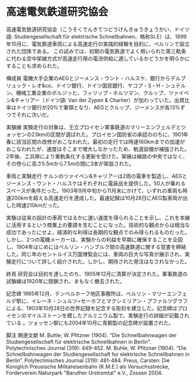 # 高速電気鉄道研究協会

高速電気鉄道研究協会（こうそくでんきてつどうけんきゅうきょうかい、ドイツ語: Studiengesellschaft für elektrische Schnellbahnen、略称St.E）は、1899年10月に、電気鉄道車両による高速走行の実践的経験を目的に、ベルリンで設立された団体である。
この試みでは、初期の電気鉄道でよく用いられた第三軌条に代わる空中架線方式が高速走行用の電流供給に適しているかどうかを明らかにすることも求められた。

構成員
電機大手企業のAEGとジーメンス・ウント・ハルスケ、銀行からデルブリュック・レオ&co、ドイツ銀行、ドイツ国民銀行、ヤコブ・S・H・シュテルン、機械工業企業のボルジッヒ、フィリップ・ホルツマン、クルップ、ツァイペン&チャリアー（ドイツ語: Van der Zypen & Charlier）が加わっていた。出資比率はドイツ銀行が20%で筆頭となり、AEGとクルップ、ジーメンスが各13%ずつでそれに次いだ。

実験線
実験走行の対象は、王立プロイセン軍事鉄道のマリーエンフェルデとツォッセンの23kmの区間が選ばれた。プロイセン国防省の承認ののちに、1901年春に該当区間の改修がおこなわれた。最初の走行では時速160kmまでの加速がおこなわれたが、速度はそこまで増大しなかったため、軌道設備が補強された。2年後、工兵隊により重軌条化する更新を受けた。架線は線路の中央ではなく、その傍らに高さ5.5mから7.5mの間に3本が架設された。

車両と実験走行
ケルンのツァイペン&チャリアーは2両の電車を製造し、AEGとジーメンス・ウント・ハルスケはそれぞれに電装品を提供した。50人が乗れるスペースが条件だった。1903年9月中旬から11月末にかけて、いずれの車両も時速200kmを超える高速走行を達成した。最速記録は10月28日にAEG製車両が出した時速210kmだった。

実験は従来の設計の車両ではるかに速い速度を得られることを示し、これを本線に活用するという商業上の要請を生むことになった。技術的な観点からは相当な成功であったにせよ、経済的な利得は長期的な観点でのみ得られるものだった。しかし、2つの電機メーカーは、実験からの利益を早期に確保することを企図し、1904年はじめにはベルリン・ハンブルク間の高速鉄道に関する覚書を締結した。同じ年のセントルイス万国博覧会には、車両の巨大な写真が展示され、実験走行について詳しく紹介された。しかし、期待された発注はなされなかった。

終焉
研究会は目的を達したのち、1905年12月に清算が決定された。軍事鉄道の試験線は1920年に閉鎖され、まもなく撤去された。

記念碑
1985年12月、テンペルホーフ地区事務所は、ベルリン・マリーエンフェルデ駅に、イレーネ・シュルツ=セーホフとマクシミリアン・プファルツグラフによる、1903年10月28日の世界記録を記念する彫刻を建立した。記念碑はプロイセンのマイルストーンを模したアルミニウム製で、実験走行の詳細が記載されている 。ツォッセン駅にも2004年10月に青銅製の記念碑が設置された。

脚注
関連文献
M. Buhle; W. Pfitzner (1904). “Die Schnellbahnwagen der Studiengesellschaft für elektrische Schnellbahnen in Berlin”. Polytechnisches Journal (319):  449-452. 
M. Buhle; W. Pfitzner (1904). “Die Schnellbahnwagen der Studiengesellschaft fur elektrische Schnellbahnen in Berlin”. Polytechnisches Journal (319):  481-484. 
Preus, Carsten: Die Koniglich Preusische Militareisenbahn (K.M.E.) als Versuchsstrecke, Forderverein Naturpark "Baruther Urstromtal" e.V., Zossen 2004.